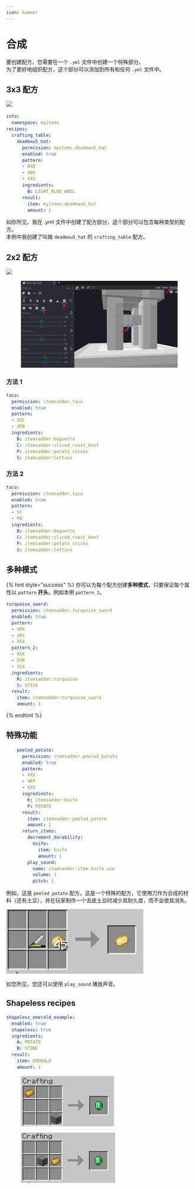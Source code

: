 ```yaml
---
icon: hammer
---
```


# 合成

要创建配方，您需要在一个 `.yml` 文件中创建一个特殊部分。\
为了更好地组织配方，这个部分可以添加到所有和任何 `.yml` 文件中。

## 3x3 配方

![](../../.gitbook/assets/image\_\(42\).png)

```yaml
info:
  namespace: myitems
recipes:
  crafting_table:
    deadmau5_hat:
      permission: myitems.deadmau5_hat
      enabled: true
      pattern:
      - BXB
      - XBX
      - XXX
      ingredients:
        B: LIGHT_BLUE_WOOL
      result:
        item: myitems:deadmau5_hat
        amount: 1
```

如你所见，我在 .yml 文件中创建了配方部分，这个部分可以包含每种类型的配方。\
本例中我创建了叫做 `deadmau5_hat` 的 `crafting_table` 配方。

## 2x2 配方

![](../../.gitbook/assets/image\_\(41\).png)

<figure><img src="../../.gitbook/assets/image (1) (1) (1) (1) (1) (1).png" alt=""><figcaption></figcaption></figure>

### 方法 1

```yaml
taco:
  permission: itemsadder.taco
  enabled: true
  pattern:
  - XSC
  - XPB
  ingredients:
    B: itemsadder:baguette
    C: itemsadder:sliced_roast_beef
    P: itemsadder:potato_sticks
    S: itemsadder:lettuce
```

### 方法 2

```yaml
taco:
  permission: itemsadder.taco
  enabled: true
  pattern:
  - SC
  - PB
  ingredients:
    B: itemsadder:baguette
    C: itemsadder:sliced_roast_beef
    P: itemsadder:potato_sticks
    S: itemsadder:lettuce
```

## 多种模式

{% hint style="success" %}
你可以为每个配方创建**多种模式**，只要保证每个属性以 `pattern` **开头**。例如本例 `pattern_2`。

```yaml
turquoise_sword:
  permission: itemsadder.turquoise_sword
  enabled: true
  pattern:
  - XRX
  - XRX
  - XSX
  pattern_2:
  - RXX
  - XXR
  - XSX
  ingredients:
    R: itemsadder:turquoise
    S: STICK
  result:
    item: itemsadder:turquoise_sword
    amount: 1
```
{% endhint %}

## 特殊功能

```yaml
    peeled_potato:
      permission: itemsadder.peeled_potato
      enabled: true
      pattern:
      - XXX
      - XKP
      - XXX
      ingredients:
        K: itemsadder:knife
        P: POTATO
      result:
        item: itemsadder:peeled_potato
        amount: 1
      return_items:
        decrement_durability:
          knife:
            item: knife
            amount: 1
        play_sound:
          name: itemsadder:item.knife.use
          volume: 1
          pitch: 1
```

例如，这是 `peeled_potato` 配方。这是一个特殊的配方，它使用刀作为合成的材料（还有土豆），并在玩家制作一个去皮土豆时减少其耐久度，而不会使其消失。

![](<../../.gitbook/assets/image (10) (1).png>)

如您所见，您还可以使用 `play_sound` 播放声音。

## Shapeless recipes

```yaml
shapeless_emerald_example:
  enabled: true
  shapeless: true
  ingredients:
    A: POTATO
    B: STONE
  result:
    item: EMERALD
    amount: 1
```

<figure><img src="../../.gitbook/assets/emerald_shapeless_2.png" alt=""><figcaption></figcaption></figure>

<figure><img src="../../.gitbook/assets/emerald_shapeless_1.png" alt=""><figcaption></figcaption></figure>

